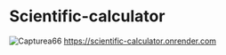 # Scientific-calculator
![Capturea66](https://github.com/user-attachments/assets/b1f2e2a1-7c5a-4837-b09b-77eee6f0f3fe)
https://scientific-calculator.onrender.com

